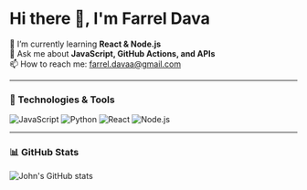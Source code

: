 # Hi there 👋, I'm Farrel Dava

🌱 I’m currently learning **React & Node.js**  
💬 Ask me about **JavaScript, GitHub Actions, and APIs**  
📫 How to reach me: [farrel.davaa@gmail.com](mailto:farrel.davaa@gmail.com)  

---
### 🔧 Technologies & Tools
![JavaScript](https://img.shields.io/badge/-JavaScript-black?logo=javascript)
![Python](https://img.shields.io/badge/-Python-3776AB?logo=python&logoColor=white)
![React](react)
![Node.js](nodedotjs)

---
### 📊 GitHub Stats
![John's GitHub stats](https://github-readme-stats.vercel.app/api?username=farreldavaa&show_icons=true&theme=dark)
